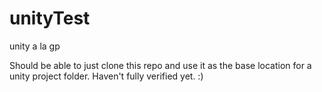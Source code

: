 # unityTest
unity a la gp

Should be able to just clone this repo and use it as the base location for a unity project folder. Haven't fully verified yet. :)
